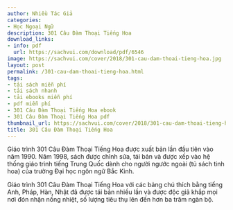 ```yaml
---
author: Nhiều Tác Giả
categories:
- Học Ngoại Ngữ
description: 301 Câu Đàm Thoại Tiếng Hoa
download_links:
- info: pdf
  url: https://sachvui.com/download/pdf/6546
image: https://sachvui.com/cover/2018/301-cau-dam-thoai-tieng-hoa.jpg
layout: post
permalink: /301-cau-dam-thoai-tieng-hoa.html
tags:
- tải sách miễn phí
- tải sách nhanh
- tải ebooks miễn phí
- pdf miễn phí
- 301 Câu Đàm Thoại Tiếng Hoa ebook
- 301 Câu Đàm Thoại Tiếng Hoa pdf
thumbnail_url: https://sachvui.com/cover/2018/301-cau-dam-thoai-tieng-hoa.jpg
title: 301 Câu Đàm Thoại Tiếng Hoa
---
```


 <div class="item-desc text-justify"> <p>Giáo trình 301 Câu Đàm Thoại Tiếng Hoa được xuất bản lần đầu tiên vào năm 1990. Năm 1998, sách được chỉnh sửa, tái bản và được xếp vào hệ thống giáo trình tiếng Trung Quốc dành cho người ngước ngoài (tủ sách tinh hoa) của trường Đại học ngôn ngữ Bắc Kinh.</p><p>Giáo trình 301 Câu Đàm Thoại Tiếng Hoa với các bảng chú thích bằng tiếng Anh, Pháp, Hàn, Nhật đã được tái bản nhiều lần và được độc giả khắp mọi nơi đón nhận nồng nhiệt, số lượng tiêu thụ lên đến hơn ba trăm ngàn bộ.</p> </div>